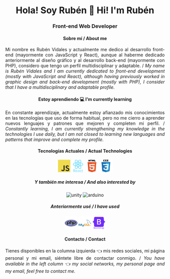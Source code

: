 <h1 align="center">Hola! Soy Rubén 👋 Hi! I'm Rubén</h1>

<h3 align="center">Front-end Web Developer</h3>

<h4 align="center">Sobre mí / About me</h4>

<p align="justify">
Mi nombre es Rubén Vidales y actualmente me dedico al desarrollo front-end (mayormente con JavaScript y React), aunque al haberme dedicado anteriormente al diseño gráfico y al desarrollo back-end (mayormente con PHP), considero que tengo un perfil multidisciplinar y adaptable. / <i>My name is Rubén Vidales and I am currently dedicated to front-end development (mostly with JavaScript and React), although having previously worked in graphic design and back-end development (mostly with PHP), I consider that I have a multidisciplinary and adaptable profile.</i>
</p>

<h4 align="center">Estoy aprendiendo 💻 I’m currently learning </h4>

<p align="justify">
En constante aprendizaje, actualmente estoy afianzado mis conocimientos en las tecnologías que uso de forma habitual, pero no me cierro a aprender nuevos lenguajes y patrones que mejoren y completen mi perfil. / <i>Constantly learning, I am currently strengthening my knowledge in the technologies I use daily, but I am not closed to learning new languages and patterns that improve and complete my profile.</i>
</p>

<h4 align="center">Tecnologías Actuales / Actual Technologies</h4>

<p align="center">
    <img src="https://raw.githubusercontent.com/devicons/devicon/master/icons/javascript/javascript-original.svg" alt="javascript" width="40" height="40"/>
    <img src="https://raw.githubusercontent.com/devicons/devicon/master/icons/react/react-original-wordmark.svg" alt="react" width="40" height="40"/>
    <img src="https://raw.githubusercontent.com/devicons/devicon/master/icons/html5/html5-original-wordmark.svg" alt="html5" width="40" height="40"/>
    <img src="https://raw.githubusercontent.com/devicons/devicon/master/icons/css3/css3-original-wordmark.svg" alt="css3" width="40" height="40"/>
</p>
<h5 align="center">Y también me interesa / And also interested by</h5>

<p align="center">
    <img src="https://www.vectorlogo.zone/logos/unity3d/unity3d-icon.svg" alt="unity" width="40" height="40"/>
    <img src="https://cdn.worldvectorlogo.com/logos/arduino-1.svg" alt="arduino" width="40" height="40"/>
</p>
<h5 align="center">Anteriormente usé / I have used</h5>

<p align="center">
    <img src="https://raw.githubusercontent.com/devicons/devicon/master/icons/php/php-original.svg" alt="php" width="40" height="40"/>
    <img src="https://raw.githubusercontent.com/devicons/devicon/master/icons/mysql/mysql-original-wordmark.svg" alt="mysql" width="40" height="40"/>
    <img src="https://raw.githubusercontent.com/devicons/devicon/master/icons/bootstrap/bootstrap-plain-wordmark.svg" alt="bootstrap" width="40" height="40"/>
</p>


<h4 align="center">Contacto / Contact</h4>

<p align="justify">
Tienes disponibles en la columna izquierda 👈 mis redes sociales, mi página personal y mi email, siéntete libre de contactar conmigo. / <i>You have available in the left column 👈 my social networks, my personal page and my email, feel free to contact me.</i>
</p>
